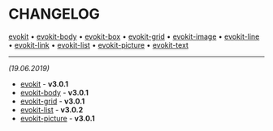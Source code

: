 [evokit]: packages/evokit/CHANGELOG.md
[evokit-body]: packages/evokit-body/CHANGELOG.md
[evokit-box]: packages/evokit-box/CHANGELOG.md
[evokit-grid]: packages/evokit-grid/CHANGELOG.md
[evokit-image]: packages/evokit-image/CHANGELOG.md
[evokit-line]: packages/evokit-line/CHANGELOG.md
[evokit-link]: packages/evokit-link/CHANGELOG.md
[evokit-list]: packages/evokit-list/CHANGELOG.md
[evokit-picture]: packages/evokit-picture/CHANGELOG.md
[evokit-text]: packages/evokit-text/CHANGELOG.md

# CHANGELOG

[evokit] • [evokit-body] • [evokit-box] • [evokit-grid] • [evokit-image] • [evokit-line] • [evokit-link] • [evokit-list] • [evokit-picture] • [evokit-text]

---

*(19.06.2019)*
  - [evokit] - **v3.0.1**
  - [evokit-body] - **v3.0.1**
  - [evokit-grid] - **v3.0.1**
  - [evokit-list] - **v3.0.2**
  - [evokit-picture] - **v3.0.1**
